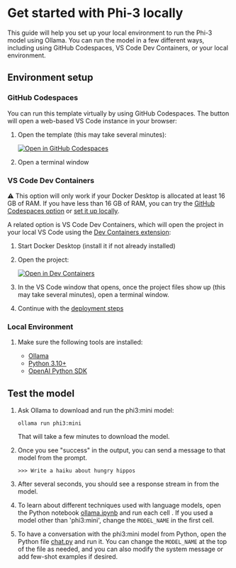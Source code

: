 # Get started with Phi-3 locally

This guide will help you set up your local environment to run the Phi-3 model using Ollama. You can run the model in a few different ways, including using GitHub Codespaces, VS Code Dev Containers, or your local environment.

## Environment setup

### GitHub Codespaces

You can run this template virtually by using GitHub Codespaces. The button will open a web-based VS Code instance in your browser:

1. Open the template (this may take several minutes):

    [![Open in GitHub Codespaces](https://github.com/codespaces/badge.svg)](https://codespaces.new/microsoft/phi-3cookbook)

2. Open a terminal window

### VS Code Dev Containers

⚠️ This option will only work if your Docker Desktop is allocated at least 16 GB of RAM. If you have less than 16 GB of RAM, you can try the [GitHub Codespaces option](#github-codespaces) or [set it up locally](#local-environment).

A related option is VS Code Dev Containers, which will open the project in your local VS Code using the [Dev Containers extension](https://marketplace.visualstudio.com/items?itemName=ms-vscode-remote.remote-containers):

1. Start Docker Desktop (install it if not already installed)
2. Open the project:

    [![Open in Dev Containers](https://img.shields.io/static/v1?style=for-the-badge&label=Dev%20Containers&message=Open&color=blue&logo=visualstudiocode)](https://vscode.dev/redirect?url=vscode://ms-vscode-remote.remote-containers/cloneInVolume?url=https://github.com/microsoft/phi-3cookbook)

3. In the VS Code window that opens, once the project files show up (this may take several minutes), open a terminal window.
4. Continue with the [deployment steps](#deployment)

### Local Environment

1. Make sure the following tools are installed:

    * [Ollama](https://ollama.com/)
    * [Python 3.10+](https://www.python.org/downloads/)
    * [OpenAI Python SDK](https://pypi.org/project/openai/)

## Test the model

1. Ask Ollama to download and run the phi3:mini model:

    ```shell
    ollama run phi3:mini
    ```

    That will take a few minutes to download the model.

2. Once you see "success" in the output, you can send a message to that model from the prompt.

    ```shell
    >>> Write a haiku about hungry hippos
    ```

3. After several seconds, you should see a response stream in from the model.

4. To learn about different techniques used with language models, open the Python notebook [ollama.ipynb](../../code/01.Introduce/ollama.ipynb) and run each cell . If you used a model other than 'phi3:mini', change the `MODEL_NAME` in the first cell.

5. To have a conversation with the phi3:mini model from Python, open the Python file [chat.py](../../code/01.Introduce/chat.py) and run it. You can change the `MODEL_NAME` at the top of the file as needed, and you can also modify the system message or add few-shot examples if desired.

